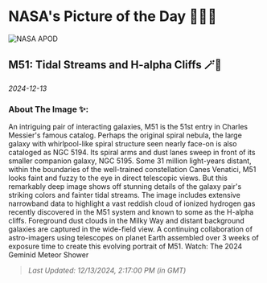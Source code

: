 
# NASA's Picture of the Day 🧑‍🚀💫

  ![NASA APOD](https://apod.nasa.gov/apod/image/2412/M51_HaLRGB_APOD2048.jpg)
  
  ## M51: Tidal Streams and H-alpha Cliffs 🪄🌌
  
  _2024-12-13_
  
  ### About The Image ✨: 
  
  An intriguing pair of interacting galaxies, M51 is the 51st entry in Charles Messier's famous catalog. Perhaps the original spiral nebula, the large galaxy with whirlpool-like spiral structure seen nearly face-on is also cataloged as NGC 5194. Its spiral arms and dust lanes sweep in front of its smaller companion galaxy, NGC 5195. Some 31 million light-years distant, within the boundaries of the well-trained constellation Canes Venatici, M51 looks faint and fuzzy to the eye in direct telescopic views. But this remarkably deep image shows off stunning details of the galaxy pair's striking colors and fainter tidal streams. The image includes extensive narrowband data to highlight a vast reddish cloud of ionized hydrogen gas recently discovered in the M51 system and known to some as the H-alpha cliffs. Foreground dust clouds in the Milky Way and distant background galaxies are captured in the wide-field view. A continuing collaboration of astro-imagers using telescopes on planet Earth assembled over 3 weeks of exposure time to create this evolving portrait of M51.  Watch: The 2024 Geminid Meteor Shower
  
  
  
  > _Last Updated: 12/13/2024, 2:17:00 PM (in GMT)_
  